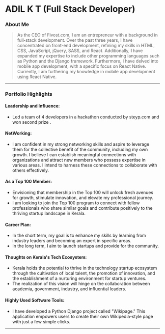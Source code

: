 # ADIL K T (Full Stack Developer)

### About Me

> As the CEO of Fivost.com, I am an entrepreneur with a background in full-stack development. Over the past three years, I have concentrated on front-end development, refining my skills in HTML, CSS, JavaScript, jQuery, SASS, and React. Additionally, I have expanded my expertise to include other programming languages such as Python and the Django framework. Furthermore, I have delved into mobile app development, with a specific focus on React Native. Currently, I am furthering my knowledge in mobile app development using React Native.

---

### Portfolio Highlights

#### Leadership and Influence:

- Led a team of 4 developers in a hackathon conducted by steyp.com and won second prize .


#### NetWorking:

- I am confident in my strong networking skills and aspire to leverage them for the collective benefit of the community, including my own growth. I believe I can establish meaningful connections with organizations and attract new members who possess expertise in various areas. I intend to harness these connections to collaborate with others effectively.


#### As a Top 100 Member:

- Envisioning that membership in the Top 100 will unlock fresh avenues for growth, stimulate innovation, and elevate my professional journey.
- I am looking to join the Top 100 program to connect with fellow professionals who share similar goals and contribute positively to the thriving startup landscape in Kerala.

#### Career Plan:

- In the short term, my goal is to enhance my skills by learning from industry leaders and becoming an expert in specific areas.
- In the long term, I aim to launch startups and provide for the community.

#### Thoughts on Kerala's Tech Ecosystem:

- Kerala holds the potential to thrive in the technology startup ecosystem through the cultivation of local talent, the promotion of innovation, and the establishment of a nurturing environment for startup ventures.
- The realization of this vision will hinge on the collaboration between academia, government, industry, and influential leaders.

#### Highly Used Software Tools:

- I have developed a Python Django project called "Wikipage." This application empowers users to create their own Wikipedia-style page with just a few simple clicks.


---
